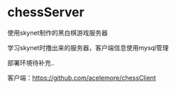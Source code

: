 # chessServer
使用skynet制作的黑白棋游戏服务器

学习skynet时撸出来的服务器，客户端信息使用mysql管理  

部署环境待补充..  

客户端：https://github.com/acelemore/chessClient  


